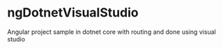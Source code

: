 # ngDotnetVisualStudio
Angular project sample in dotnet core with routing and done using visual studio
